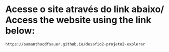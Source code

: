 # Acesse o site através do link abaixo/ Access the website using the link below:

```
https://samanthacdfsauer.github.io/desafio2-projeto2-explorer
```
